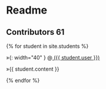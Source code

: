 # Readme 
## Contributors 61

{% for student in site.students %}

»<img src="{{ student.image }}" alt="">{: width="40" }
@<a href="https://github.com/{{ student.user }}">
      ({{ student.user }})
     </a>
     
»{{ student.content }}

{% endfor %}
